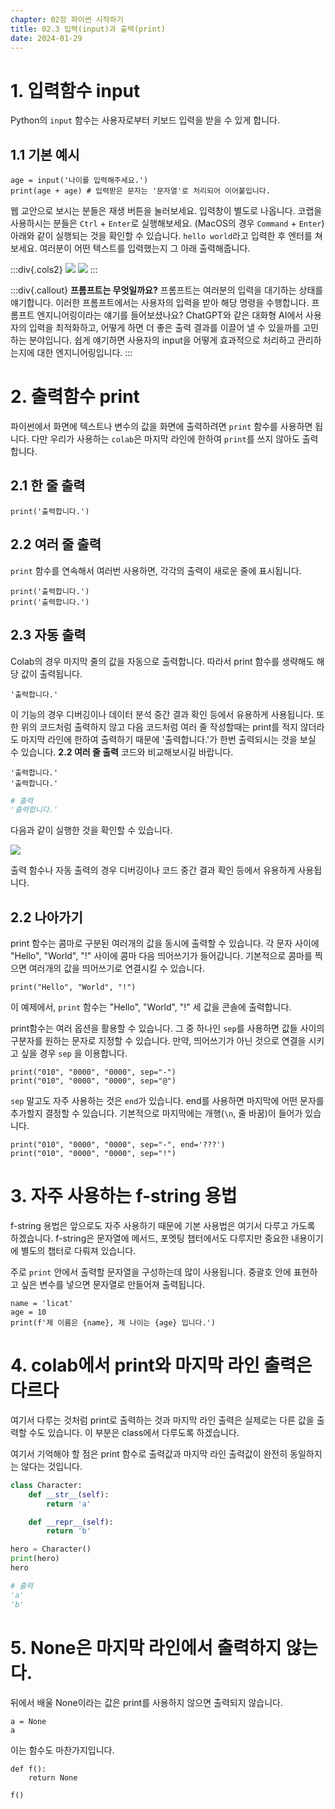 ```yaml
---
chapter: 02장 파이썬 시작하기
title: 02.3 입력(input)과 출력(print)
date: 2024-01-29
---
```


# 1. 입력함수 input

Python의 `input` 함수는 사용자로부터 키보드 입력을 받을 수 있게 합니다.

## 1.1 기본 예시

```python-exec
age = input('나이를 입력해주세요.')
print(age + age) # 입력받은 문자는 '문자열'로 처리되어 이어붙입니다.
```

웹 교안으로 보시는 분들은 재생 버튼을 눌러보세요. 입력창이 별도로 나옵니다. 코랩을 사용하시는 분들은 `Ctrl` + `Enter`로 실행해보세요. (MacOS의 경우 `Command` + `Enter`) 아래와 같이 실행되는 것을 확인할 수 있습니다. `hello world`라고 입력한 후 엔터를 쳐보세요. 여러분이 어떤 텍스트를 입력했는지 그 아래 출력해줍니다. 

:::div{.cols2}
![](/images/python/chapter02/chapter02-3-1.png)
![](/images/python/chapter02/chapter02-3-2.png)
:::

:::div{.callout}
**프롬프트는 무엇일까요?**
프롬프트는 여러분의 입력을 대기하는 상태를 얘기합니다. 이러한 프롬프트에서는 사용자의 입력을 받아 해당 명령을 수행합니다.
프롬프트 엔지니어링이라는 얘기를 들어보셨나요? ChatGPT와 같은 대화형 AI에서 사용자의 입력을 최적화하고, 어떻게 하면 더 좋은 출력 결과를 이끌어 낼 수 있을까를 고민하는 분야입니다. 쉽게 얘기하면 사용자의 input을 어떻게 효과적으로 처리하고 관리하는지에 대한 엔지니어링입니다.
:::

# 2. 출력함수 print

파이썬에서 화면에 텍스트나 변수의 값을 화면에 출력하려면 `print` 함수를 사용하면 됩니다. 다만 우리가 사용하는 `colab`은 마지막 라인에 한하여 `print`를 쓰지 않아도 출력합니다.

## 2.1 한 줄 출력

```python-exec
print('출력합니다.')
```

## 2.2 여러 줄 출력

`print` 함수를 연속해서 여러번 사용하면, 각각의 출력이 새로운 줄에 표시됩니다.

```python-exec
print('출력합니다.')
print('출력합니다.')
```

## 2.3 자동 출력

Colab의 경우 마지막 줄의 값을 자동으로 출력합니다. 따라서 print 함수를 생략해도 해당 값이 출력됩니다.

```python-exec
'출력합니다.'
```

이 기능의 경우 디버깅이나 데이터 분석 중간 결과 확인 등에서 유용하게 사용됩니다. 또한 위의 코드처럼 출력하지 않고 다음 코드처럼 여러 줄 작성할때는 print를 적지 않더라도 마지막 라인에 한하여 출력하기 때문에 '출력합니다.'가 한번 출력되시는 것을 보실 수 있습니다. **2.2 여러 줄 출력** 코드와 비교해보시길 바랍니다.

```python-exec
'출력합니다.'
'출력합니다.'
```

```python
# 출력
'출력합니다.'
```

다음과 같이 실행한 것을 확인할 수 있습니다.

![](/images/python/chapter02/chapter02-3-3.png)

출력 함수나 자동 출력의 경우 디버깅이나 코드 중간 결과 확인 등에서 유용하게 사용됩니다.

## 2.2 나아가기

print 함수는 콤마로 구분된 여러개의 값을 동시에 출력할 수 있습니다. 각 문자 사이에 "Hello", "World", "!" 사이에 콤마 다음 띄어쓰기가 들어갑니다. 기본적으로 콤마를 찍으면 여러개의 값을 띄어쓰기로 연결시킬 수 있습니다.

```python-exec
print("Hello", "World", "!")
```

이 예제에서, `print` 함수는 "Hello", "World", "!" 세 값을 콘솔에 출력합니다.

print함수는 여러 옵션을 활용할 수 있습니다. 그 중 하나인 `sep`를 사용하면 값들 사이의 구분자를 원하는 문자로 지정할 수 있습니다. 만약, 띄어쓰기가 아닌 것으로 연결을 시키고 싶을 경우 `sep` 을 이용합니다.

```python-exec
print("010", "0000", "0000", sep="-")
print("010", "0000", "0000", sep="@")
```

`sep` 말고도 자주 사용하는 것은 `end`가 있습니다. end를 사용하면 마지막에 어떤 문자를 추가할지 결정할 수 있습니다. 기본적으로 마지막에는 개행(`\n`, 줄 바꿈)이 들어가 있습니다.

```python-exec
print("010", "0000", "0000", sep="-", end='???')
print("010", "0000", "0000", sep="!")
```

# 3. 자주 사용하는 f-string 용법

f-string 용법은 앞으로도 자주 사용하기 때문에 기본 사용법은 여기서 다루고 가도록 하겠습니다. f-string은 문자열에 메서드, 포멧팅 챕터에서도 다루지만 중요한 내용이기에 별도의 챕터로 다뤄져 있습니다.

주로 `print` 안에서 출력할 문자열을 구성하는데 많이 사용됩니다. 중괄호 안에 표현하고 싶은 변수를 넣으면 문자열로 만들어져 출력됩니다.

```python-exec
name = 'licat'
age = 10
print(f'제 이름은 {name}, 제 나이는 {age} 입니다.')
```

# 4. colab에서 print와 마지막 라인 출력은 다르다

여기서 다루는 것처럼 print로 출력하는 것과 마지막 라인 출력은 실제로는 다른 값을 출력할 수도 있습니다. 이 부분은 class에서 다루도록 하겠습니다. 

여기서 기억해야 할 점은 print 함수로 출력값과 마지막 라인 출력값이 완전히 동일하지는 않다는 것입니다.

```python
class Character:
    def __str__(self):
        return 'a'

    def __repr__(self):
        return 'b'

hero = Character()
print(hero)
hero
```

```python
# 출력
'a'
'b'
```

# 5. None은 마지막 라인에서 출력하지 않는다.

뒤에서 배울 None이라는 값은 print를 사용하지 않으면 출력되지 않습니다.

```python-exec
a = None
a
```

이는 함수도 마찬가지입니다.

```python-exec
def f():
    return None

f()
```

